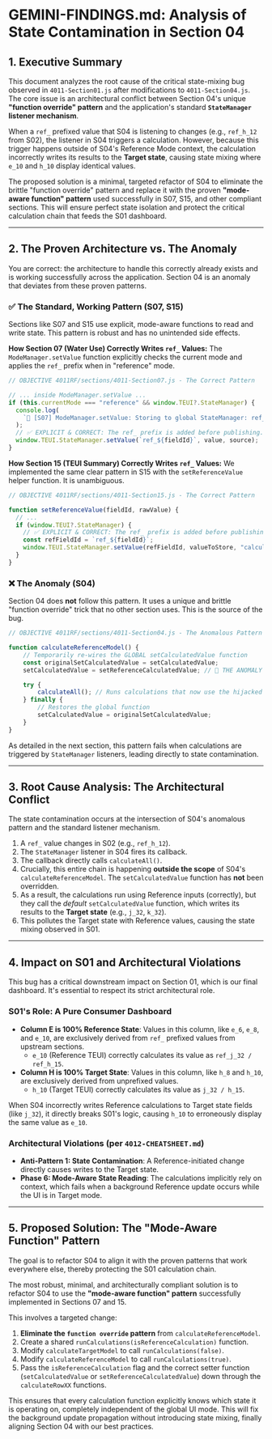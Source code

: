 # GEMINI-FINDINGS.md: Analysis of State Contamination in Section 04

## 1. Executive Summary

This document analyzes the root cause of the critical state-mixing bug observed in `4011-Section01.js` after modifications to `4011-Section04.js`. The core issue is an architectural conflict between Section 04's unique **"function override" pattern** and the application's standard **`StateManager` listener mechanism**.

When a `ref_` prefixed value that S04 is listening to changes (e.g., `ref_h_12` from S02), the listener in S04 triggers a calculation. However, because this trigger happens outside of S04's Reference Mode context, the calculation incorrectly writes its results to the **Target state**, causing state mixing where `e_10` and `h_10` display identical values.

The proposed solution is a minimal, targeted refactor of S04 to eliminate the brittle "function override" pattern and replace it with the proven **"mode-aware function" pattern** used successfully in S07, S15, and other compliant sections. This will ensure perfect state isolation and protect the critical calculation chain that feeds the S01 dashboard.

---

## 2. The Proven Architecture vs. The Anomaly

You are correct: the architecture to handle this correctly already exists and is working successfully across the application. Section 04 is an anomaly that deviates from these proven patterns.

### ✅ **The Standard, Working Pattern (S07, S15)**

Sections like S07 and S15 use explicit, mode-aware functions to read and write state. This pattern is robust and has no unintended side effects.

**How Section 07 (Water Use) Correctly Writes `ref_` Values:**
The `ModeManager.setValue` function explicitly checks the current mode and applies the `ref_` prefix when in "reference" mode.

```javascript
// OBJECTIVE 4011RF/sections/4011-Section07.js - The Correct Pattern

// ... inside ModeManager.setValue ...
if (this.currentMode === "reference" && window.TEUI?.StateManager) {
  console.log(
    `🔗 [S07] ModeManager.setValue: Storing to global StateManager: ref_${fieldId} = "${value}"`,
  );
  // ✅ EXPLICIT & CORRECT: The ref_ prefix is added before publishing.
  window.TEUI.StateManager.setValue(`ref_${fieldId}`, value, source);
}
```

**How Section 15 (TEUI Summary) Correctly Writes `ref_` Values:**
We implemented the same clear pattern in S15 with the `setReferenceValue` helper function. It is unambiguous.

```javascript
// OBJECTIVE 4011RF/sections/4011-Section15.js - The Correct Pattern

function setReferenceValue(fieldId, rawValue) {
  // ...
  if (window.TEUI?.StateManager) {
    // ✅ EXPLICIT & CORRECT: The ref_ prefix is added before publishing.
    const refFieldId = `ref_${fieldId}`;
    window.TEUI.StateManager.setValue(refFieldId, valueToStore, "calculated");
  }
}
```

### ❌ **The Anomaly (S04)**

Section 04 does **not** follow this pattern. It uses a unique and brittle "function override" trick that no other section uses. This is the source of the bug.

```javascript
// OBJECTIVE 4011RF/sections/4011-Section04.js - The Anomalous Pattern

function calculateReferenceModel() {
    // Temporarily re-wires the GLOBAL setCalculatedValue function
    const originalSetCalculatedValue = setCalculatedValue;
    setCalculatedValue = setReferenceCalculatedValue; // 🚨 THE ANOMALY

    try {
        calculateAll(); // Runs calculations that now use the hijacked function
    } finally {
        // Restores the global function
        setCalculatedValue = originalSetCalculatedValue;
    }
}
```

As detailed in the next section, this pattern fails when calculations are triggered by `StateManager` listeners, leading directly to state contamination.

---

## 3. Root Cause Analysis: The Architectural Conflict

The state contamination occurs at the intersection of S04's anomalous pattern and the standard listener mechanism.

1.  A `ref_` value changes in S02 (e.g., `ref_h_12`).
2.  The `StateManager` listener in S04 fires its callback.
3.  The callback directly calls `calculateAll()`.
4.  Crucially, this entire chain is happening **outside the scope** of S04's `calculateReferenceModel`. The `setCalculatedValue` function has **not** been overridden.
5.  As a result, the calculations run using Reference inputs (correctly), but they call the *default* `setCalculatedValue` function, which writes its results to the **Target state** (e.g., `j_32`, `k_32`).
6.  This pollutes the Target state with Reference values, causing the state mixing observed in S01.

---

## 4. Impact on S01 and Architectural Violations

This bug has a critical downstream impact on Section 01, which is our final dashboard. It's essential to respect its strict architectural role.

### S01's Role: A Pure Consumer Dashboard

-   **Column E is 100% Reference State**: Values in this column, like `e_6`, `e_8`, and `e_10`, are exclusively derived from `ref_` prefixed values from upstream sections.
    -   `e_10` (Reference TEUI) correctly calculates its value as `ref_j_32 / ref_h_15`.
-   **Column H is 100% Target State**: Values in this column, like `h_8` and `h_10`, are exclusively derived from unprefixed values.
    -   `h_10` (Target TEUI) correctly calculates its value as `j_32 / h_15`.

When S04 incorrectly writes Reference calculations to Target state fields (like `j_32`), it directly breaks S01's logic, causing `h_10` to erroneously display the same value as `e_10`.

### Architectural Violations (per `4012-CHEATSHEET.md`)

-   **Anti-Pattern 1: State Contamination**: A Reference-initiated change directly causes writes to the Target state.
-   **Phase 6: Mode-Aware State Reading**: The calculations implicitly rely on context, which fails when a background Reference update occurs while the UI is in Target mode.

---

## 5. Proposed Solution: The "Mode-Aware Function" Pattern

The goal is to refactor S04 to align it with the proven patterns that work everywhere else, thereby protecting the S01 calculation chain.

The most robust, minimal, and architecturally compliant solution is to refactor S04 to use the **"mode-aware function" pattern** successfully implemented in Sections 07 and 15.

This involves a targeted change:

1.  **Eliminate the `function override` pattern** from `calculateReferenceModel`.
2.  Create a shared `runCalculations(isReferenceCalculation)` function.
3.  Modify `calculateTargetModel` to call `runCalculations(false)`.
4.  Modify `calculateReferenceModel` to call `runCalculations(true)`.
5.  Pass the `isReferenceCalculation` flag and the correct setter function (`setCalculatedValue` or `setReferenceCalculatedValue`) down through the `calculateRowXX` functions.

This ensures that every calculation function explicitly knows which state it is operating on, completely independent of the global UI mode. This will fix the background update propagation without introducing state mixing, finally aligning Section 04 with our best practices.
